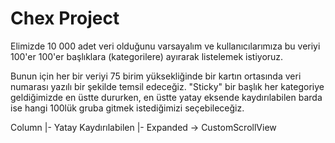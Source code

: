 # Chex Project

Elimizde 10 000 adet veri olduğunu varsayalım ve kullanıcılarımıza bu veriyi 100'er 100'er başlıklara (kategorilere) ayırarak listelemek istiyoruz.

Bunun için her bir veriyi 75 birim yüksekliğinde bir kartın ortasında veri numarası yazılı bir şekilde temsil edeceğiz. "Sticky" bir başlık her 
kategoriye geldiğimizde en üstte dururken, en üstte yatay eksende kaydırılabilen barda ise hangi 100lük gruba gitmek istediğimizi seçebileceğiz.

Column
|- Yatay Kaydırılabilen
|- Expanded -> CustomScrollView
